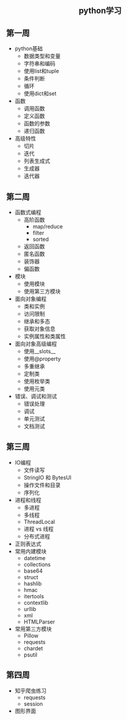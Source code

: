 <h2 align="center">python学习</h2>

## 第一周
- python基础
  - 数据类型和变量
  - 字符串和编码
  - 使用list和tuple
  - 条件判断
  - 循环
  - 使用dict和set
- 函数
  - 调用函数
  - 定义函数
  - 函数的参数
  - 递归函数
- 高级特性
  - 切片
  - 迭代
  - 列表生成式
  - 生成器
  - 迭代器
## 第二周
- 函数式编程
  - 高阶函数
    - map/reduce
    - filter
    - sorted
  - 返回函数
  - 匿名函数
  - 装饰器
  - 偏函数
- 模块
  - 使用模块
  - 使用第三方模块
- 面向对象编程
  - 类和实例
  - 访问限制
  - 继承和多态
  - 获取对象信息
  - 实例属性和类属性
- 面向对象高级编程
  - 使用__slots__
  - 使用@property
  - 多重继承
  - 定制类
  - 使用枚举类
  - 使用元类
- 错误、调试和测试
  - 错误处理
  - 调试
  - 单元测试
  - 文档测试
## 第三周
- IO编程
  - 文件读写
  - StringIO 和 BytesUI
  - 操作文件和目录
  - 序列化
- 进程和线程
  - 多进程
  - 多线程
  - ThreadLocal
  - 进程 vs 线程
  - 分布式进程
- 正则表达式
- 常用内建模块
  - datetime
  - collections
  - base64
  - struct
  - hashlib
  - hmac
  - itertools
  - contextlib
  - urllib
  - xml
  - HTMLParser
- 常用第三方模块
  - Pillow
  - requests
  - chardet
  - psutil
## 第四周
- 知乎爬虫练习
  - requests
  - session
- 图形界面
 
    
